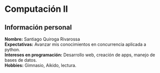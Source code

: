 # Computación II

## Información personal
**Nombre:** Santiago Quiroga Rivarossa  
**Expectativas:** Avanzar mis conocimientos en concurrencia aplicada a python.  
**Intereses en programación:** Desarrollo web, creación de apps, manejo de bases de datos.  
**Hobbies:** Gimnasio, Aikido, lectura.  
